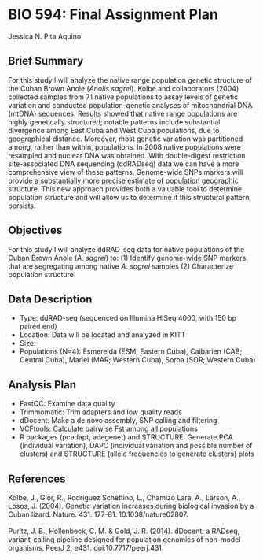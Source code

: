 # BIO 594: Final Assignment Plan
Jessica N. Pita Aquino

## Brief Summary
For this study I will analyze the native range population genetic structure of the Cuban Brown Anole (<i>Anolis sagrei</i>). Kolbe and collaborators (2004) collected samples from 71 native populations to assay levels of genetic variation and conducted population-genetic analyses of mitochondrial DNA (mtDNA) sequences. Results showed that native range populations are highly genetically structured; notable patterns include substantial divergence among East Cuba and West Cuba populations, due to geographical distance. Moreover, most genetic variation was partitioned among, rather than within, populations. 
In 2008 native populations were resampled and nuclear DNA was obtained. With double-digest restriction site-associated DNA sequencing (ddRADseq) data we can have a more comprehensive view of these patterns. Genome-wide SNPs markers will provide a substantially more precise estimate of population geographic structure. This new approach provides both a valuable tool to determine population structure and will allow us to determine if this structural pattern persists. 

## Objectives 
For this study I will analyze ddRAD-seq data for native populations of the Cuban Brown Anole (<i>A. sagrei</i>) to:
(1)	Identify genome-wide SNP markers that are segregating among native <i>A. sagrei</i> samples
(2)	Characterize population structure

## Data Description
- Type: ddRAD-seq (sequenced on Illumina HiSeq 4000, with 150 bp paired end)
- Location: Data will be located and analyzed in KITT
- Size: 
- Populations (N=4): Esmerelda (ESM; Eastern Cuba), Caibarien (CAB; Central Cuba), Mariel (MAR; Western Cuba), Soroa (SOR; Western Cuba)

## Analysis Plan
-	FastQC: Examine data quality
-	Trimmomatic: Trim adapters and low quality reads
-	dDocent: Make a de novo assembly, SNP calling and filtering 
-	VCFtools: Calculate pairwise Fst among all populations
-	R packages (pcadapt, adegenet) and STRUCTURE: Generate PCA (individual variation), DAPC (individual variation and possible number of clusters) and STRUCTURE (allele frequencies to generate clusters) plots

## References
Kolbe, J., Glor, R., Rodríguez Schettino, L., Chamizo Lara, A., Larson, A., Losos, J. (2004). Genetic variation increases during biological invasion by a Cuban lizard. Nature. 431. 177-81. 10.1038/nature02807.
<br>
<br>
Puritz, J. B., Hollenbeck, C. M. & Gold, J. R. (2014). dDocent: a RADseq, variant-calling pipeline designed for population genomics of non-model organisms. PeerJ 2, e431. doi:10.7717/peerj.431.
